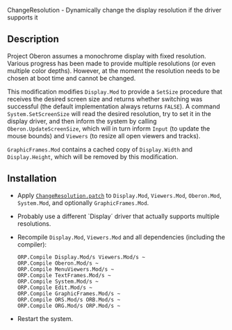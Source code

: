 ChangeResolution - Dynamically change the display resolution if the driver supports it

Description
-----------

Project Oberon assumes a monochrome display with fixed resolution. Various progress has been made
to provide multiple resolutions (or even multiple color depths). However, at the moment the resolution
needs to be chosen at boot time and cannot be changed.

This modification modifies `Display.Mod` to provide a `SetSize` procedure that receives the desired
screen size and returns whether switching was successful (the default implementation always returns `FALSE`).
A command `System.SetScreenSize` will read the desired resolution, try to set it in the display driver, and
then inform the system by calling `Oberon.UpdateScreenSize`, which will in turn inform `Input` (to update
the mouse bounds) and `Viewers` (to resize all open viewers and tracks).

`GraphicFrames.Mod` contains a cached copy of `Display.Width` and `Display.Height`, which will be removed
by this modification.

Installation
------------

- Apply [`ChangeResolution.patch`](ChangeResolution.patch) to `Display.Mod`, `Viewers.Mod`,
  `Oberon.Mod`, `System.Mod`, and optionally `GraphicFrames.Mod`.

- Probably use a different `Display´ driver that actually supports multiple resolutions.

- Recompile `Display.Mod`, `Viewers.Mod` and all dependencies (including the compiler):

      ORP.Compile Display.Mod/s Viewers.Mod/s ~
      ORP.Compile Oberon.Mod/s ~
      ORP.Compile MenuViewers.Mod/s ~
      ORP.Compile TextFrames.Mod/s ~
      ORP.Compile System.Mod/s ~
      ORP.Compile Edit.Mod/s ~
      ORP.Compile GraphicFrames.Mod/s ~
      ORP.Compile ORS.Mod/s ORB.Mod/s ~
      ORP.Compile ORG.Mod/s ORP.Mod/s ~

- Restart the system.
